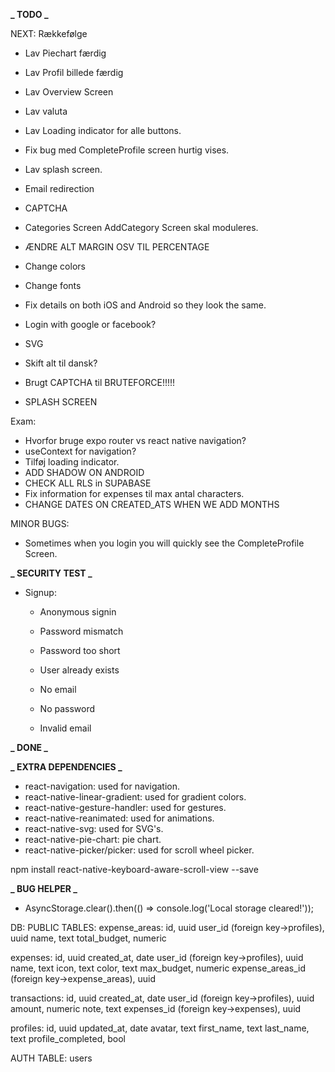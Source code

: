 **_ TODO _**

NEXT: Rækkefølge

-  Lav Piechart færdig
-  Lav Profil billede færdig
-  Lav Overview Screen
-  Lav valuta
-  Lav Loading indicator for alle buttons.
-  Fix bug med CompleteProfile screen hurtig vises.
-  Lav splash screen.
-  Email redirection
-  CAPTCHA

-  Categories Screen AddCategory Screen skal moduleres.
-  ÆNDRE ALT MARGIN OSV TIL PERCENTAGE
-  Change colors
-  Change fonts
-  Fix details on both iOS and Android so they look the same.
-  Login with google or facebook?
-  SVG
-  Skift alt til dansk?
-  Brugt CAPTCHA til BRUTEFORCE!!!!!
-  SPLASH SCREEN

Exam:

-  Hvorfor bruge expo router vs react native navigation?
-  useContext for navigation?
-  Tilføj loading indicator.
-  ADD SHADOW ON ANDROID
-  CHECK ALL RLS in SUPABASE
-  Fix information for expenses til max antal characters.
-  CHANGE DATES ON CREATED_ATS WHEN WE ADD MONTHS

MINOR BUGS:

-  Sometimes when you login you will quickly see the CompleteProfile Screen.

**_ SECURITY TEST _**

-  Signup:

   -  Anonymous signin
   -  Password mismatch
   -  Password too short
   -  User already exists

   -  No email
   -  No password
   -  Invalid email

**_ DONE _**

**_ EXTRA DEPENDENCIES _**

-  react-navigation: used for navigation.
-  react-native-linear-gradient: used for gradient colors.
-  react-native-gesture-handler: used for gestures.
-  react-native-reanimated: used for animations.
-  react-native-svg: used for SVG's.
-  react-native-pie-chart: pie chart.
-  react-native-picker/picker: used for scroll wheel picker.

npm install react-native-keyboard-aware-scroll-view --save

**_ BUG HELPER _**

-  AsyncStorage.clear().then(() => console.log('Local storage cleared!'));



DB: 
PUBLIC TABLES:
expense_areas: 
id, uuid
user_id (foreign key->profiles), uuid
name, text
total_budget, numeric

expenses: 
id, uuid
created_at, date
user_id (foreign key->profiles), uuid
name, text
icon, text
color, text
max_budget, numeric
expense_areas_id (foreign key->expense_areas), uuid

transactions:
id, uuid
created_at, date
user_id (foreign key->profiles), uuid
amount, numeric
note, text
expenses_id (foreign key->expenses), uuid

profiles:
id, uuid
updated_at, date
avatar, text
first_name, text
last_name, text
profile_completed, bool

AUTH TABLE:
users
